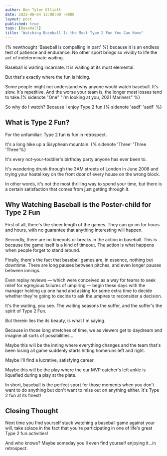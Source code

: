 ```yaml
---
author: Ben Tyler Elliott
date: 2022-08-04 12:00:00 -0800
layout: post
published: true
tags: [Baseball]
title: "Watching Baseball Is the Most Type 2 Fun You Can Have"
---
```


{% newthought 'Baseball is compelling in part' %} because it is an endless test of patience and endurance. No other sport brings so vividly to life the act of indeterminate waiting.

<!--more-->

Baseball is waiting incarnate. It is waiting at its most elemental.

But that's exactly where the fun is hiding.

Some people might not understand why anyone would watch baseball. It's slow. It's repetitive. And the worse your team is, the longer most losses tend to take.{% sidenote "One" "I'm looking at you, 2021 Mariners" %}

[^1]: I'm looking at you, 2021 Mariners.

So why do I watch? Because I enjoy Type 2 fun.{% sidenote 'asdf' 'asdf' %}

[^2]: asdf

## What is Type 2 Fun?

For the unfamiliar: Type 2 fun is fun in retrospect.

It's a long hike up a Sisyphean mountain. {% sidenote 'Three' 'Three 'Three'%}

[^3]: I'm looking at you, Mt. Rainier.

It's every not-your-toddler's birthday party anyone has ever been to.

It's wandering drunk through the 3AM streets of London in June 2008 and trying your hostel key on the front door of every house on the wrong block.

In other words, it's not the most thrilling way to spend your time, but there is a certain satisfaction that comes from just getting through it.

## Why Watching Baseball is the Poster-child for Type 2 Fun

First of all, there's the sheer length of the games. They can go on for hours and hours, with no guarantee that anything interesting will happen.

Secondly, there are no timeouts or breaks in the action in baseball. This is because the game itself is a kind of timeout. The action is what happens when people forget to stand around.

Finally, there's the fact that baseball games are, in essence, nothing but downtime. There are long pauses between pitches, and even longer pauses between innings.

Even replay reviews — which were conceived as a way for teams to seek relief for egregious failures of umpiring — begin these days with the manager holding up one hand and asking for some extra time to decide whether they're going to decide to ask the umpires to reconsider a decision.

It's the waiting, you see. The waiting seasons the suffer, and the suffer's the spirit of Type 2 Fun.

But therein lies the its beauty, is what I'm saying.

Because in those long stretches of time, we as viewers get to daydream and imagine all sorts of possibilities...

Maybe this will be the inning where everything changes and the team that's been losing all game suddenly starts hitting homeruns left and right.

Maybe I'll find a lucrative, satisfying career.

Maybe this will be the play where the our MVP catcher's left ankle is liquefied during a play at the plate.

In short, baseball is the perfect sport for those moments when you don't want to do anything but don't want to miss out on anything either. It's Type 2 fun at its finest!

## Closing Thought

Next time you find yourself stuck watching a baseball game against your will, take solace in the fact that you're participating in one of life's great Type 2 fun activities!

And who knows? Maybe someday you'll even find yourself enjoying it...in retrospect.